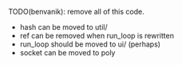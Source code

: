 TODO(benvanik): remove all of this code.

* hash can be moved to util/
* ref can be removed when run_loop is rewritten
* run_loop should be moved to ui/ (perhaps)
* socket can be moved to poly
